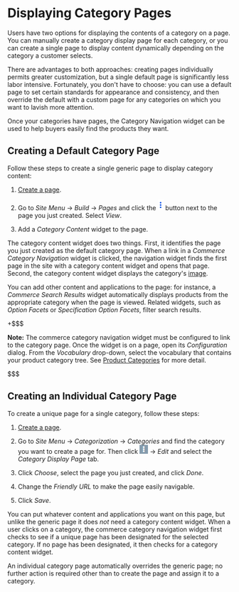 # Displaying Category Pages [](id=displaying-category-pages)

Users have two options for displaying the contents of a category on a page. You
can manually create a category display page for each category, or you can create
a single page to display content dynamically depending on the category
a customer selects.

There are advantages to both approaches: creating pages individually permits
greater customization, but a single default page is significantly less labor
intensive. Fortunately, you don't have to choose: you can use a default page to
set certain standards for appearance and consistency, and then override the
default with a custom page for any categories on which you want to lavish more
attention.

Once your categories have pages, the Category Navigation widget can be used to
help buyers easily find the products they want.

## Creating a Default Category Page [](id=creating-a-default-category-page)

Follow these steps to create a single generic page to display category content:

1.  [Create a page](/discover/portal/-/knowledge_base/7-1/creating-and-managing-pages). 

2.  Go to *Site Menu* &rarr; *Build* &rarr; *Pages* and click the
    ![Options](../../images/icon-options.png) button next to the page you just
    created. Select *View*.

3.  Add a *Category Content* widget to the page.

The category content widget does two things. First, it identifies the page you
just created as the default category page. When a link in a *Commerce Category
Navigation* widget is clicked, the navigation widget finds the first page in the
site with a category content widget and opens that page. Second, the category
content widget displays the category's
[image](/web/emporio/documentation/-/knowledge_base/1-0/product-categories#images).

You can add other content and applications to the page: for instance,
a *Commerce Search Results* widget automatically displays products from the
appropriate category when the page is viewed. Related widgets, such as *Option
Facets* or *Specification Option Facets*, filter search results.

+$$$

**Note:** The commerce category navigation widget must be configured to link to
the category page. Once the widget is on a page, open its *Configuration*
dialog. From the *Vocabulary* drop-down, select the vocabulary that contains
your product category tree. See 
[Product Categories](/web/emporio/documentation/-/knowledge_base/1-0/product-categories)
for more detail.

$$$

## Creating an Individual Category Page [](id=creating-an-individual-category-page)

To create a unique page for a single category, follow these steps:

1.  [Create a page](/discover/portal/-/knowledge_base/7-1/creating-and-managing-pages).

2.  Go to *Site Menu* &rarr; *Categorization* &rarr; *Categories* and find the
    category you want to create a page for. Then click
    ![Option](../../images/icon-app-options.png) &rarr; *Edit* and select the
    *Category Display Page* tab.

3.  Click *Choose*, select the page you just created, and click *Done*.

4.  Change the *Friendly URL* to make the page easily navigable.

5.  Click *Save*.

You can put whatever content and applications you want on this page, but unlike
the generic page it does *not* need a category content widget. When a user
clicks on a category, the commerce category navigation widget first checks to
see if a unique page has been designated for the selected category. If no page
has been designated, it then checks for a category content widget.

An individual category page automatically overrides the generic page; no further
action is required other than to create the page and assign it to a category.
